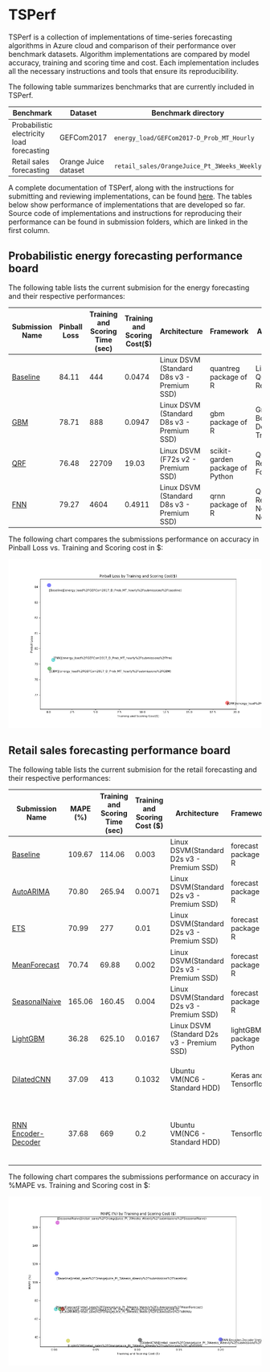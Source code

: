 # TSPerf

TSPerf is a collection of implementations of time-series forecasting algorithms in Azure cloud and comparison of their performance over benchmark datasets. 
Algorithm implementations are compared by model accuracy, training and scoring time and cost. Each implementation includes all the necessary 
instructions and tools that ensure its reproducibility.   

The following table summarizes benchmarks that are currently included in TSPerf.

Benchmark                                   |  Dataset               |  Benchmark directory
--------------------------------------------|------------------------|---------------------------------------------
Probabilistic electricity load forecasting  |  GEFCom2017            |  `energy_load/GEFCom2017-D_Prob_MT_Hourly`
Retail sales forecasting                    |  Orange Juice dataset  |  `retail_sales/OrangeJuice_Pt_3Weeks_Weekly`


A complete documentation of TSPerf, along with the instructions for submitting and reviewing implementations, can be found [here](./docs/tsperf_rules.md). The tables below show performance of implementations that are developed so far. Source code of implementations and instructions for reproducing their performance can be found in submission folders, which are linked in the first column.

## Probabilistic energy forecasting performance board


The following table lists the current submision for the energy forecasting and their respective performances:


Submission Name                                                                 |  Pinball Loss  |  Training and Scoring Time (sec)  |  Training and Scoring Cost($)  |  Architecture                                 |  Framework                         |  Algorithm                            |  Uni/Multivariate  |  External Feature Support
--------------------------------------------------------------------------------|----------------|-----------------------------------|--------------------------------|-----------------------------------------------|------------------------------------|---------------------------------------|--------------------|--------------------------
[Baseline](energy_load%2FGEFCom2017_D_Prob_MT_hourly%2Fsubmissions%2Fbaseline)  |  84.11         |  444                              |  0.0474                        |  Linux DSVM (Standard D8s v3 - Premium SSD)   |  quantreg package of R             |  Linear Quantile Regression           |  Multivariate      |  Yes
[GBM](energy_load%2FGEFCom2017_D_Prob_MT_hourly%2Fsubmissions%2FGBM)            |  78.71         |  888                              |  0.0947                        |  Linux DSVM (Standard D8s v3 - Premium SSD)   |  gbm package of R                  |  Gradient Boosting Decision Tree      |  Multivariate      |  Yes
[QRF](energy_load%2FGEFCom2017_D_Prob_MT_hourly%2Fsubmissions%2Fqrf)            |  76.48         |  22709                            |  19.03                         |   Linux DSVM (F72s v2 - Premium SSD)          |   scikit-garden package of Python  |   Quantile Regression Forest          |   Multivariate     |   Yes
[FNN](energy_load%2FGEFCom2017_D_Prob_MT_hourly%2Fsubmissions%2Ffnn)            |  79.27         |  4604                             |  0.4911                        |   Linux DSVM (Standard D8s v3 - Premium SSD)  |   qrnn package of R                |   Quantile Regression Neural Network  |   Multivariate     |   Yes


The following chart compares the submissions performance on accuracy in Pinball Loss vs. Training and Scoring cost in $:

 
![EnergyPBLvsTime](./docs/images/Energy-Cost.png)




## Retail sales forecasting performance board


The following table lists the current submision for the retail forecasting and their respective performances:


Submission Name                                                                             |  MAPE (%)  |  Training and Scoring Time (sec)  |  Training and Scoring Cost ($)  |  Architecture                                |  Framework                   |  Algorithm                                                          |  Uni/Multivariate  |  External Feature Support
--------------------------------------------------------------------------------------------|------------|-----------------------------------|---------------------------------|----------------------------------------------|------------------------------|---------------------------------------------------------------------|--------------------|--------------------------
[Baseline](retail_sales%2FOrangeJuice_Pt_3Weeks_Weekly%2Fsubmissions%2Fbaseline)            |  109.67    |  114.06                           |  0.003                          |  Linux DSVM(Standard D2s v3 - Premium SSD)   |  forecast package of R       |  Naive Forecast                                                     |  Univariate        |  No
[AutoARIMA](retail_sales%2FOrangeJuice_Pt_3Weeks_Weekly%2Fsubmissions%2FARIMA)              |  70.80     |  265.94                           |  0.0071                         |  Linux DSVM(Standard D2s v3 - Premium SSD)   |  forecast package of R       |  Auto ARIMA                                                         |  Multivariate      |  Yes
[ETS](retail_sales%2FOrangeJuice_Pt_3Weeks_Weekly%2Fsubmissions%2FETS)                      |  70.99     |  277                              |  0.01                           |  Linux DSVM(Standard D2s v3 - Premium SSD)   |  forecast package of R       |  ETS                                                                |  Multivariate      |  No
[MeanForecast](retail_sales%2FOrangeJuice_Pt_3Weeks_Weekly%2Fsubmissions%2FMeanForecast)    |  70.74     |  69.88                            |  0.002                          |  Linux DSVM(Standard D2s v3 - Premium SSD)   |  forecast package of R       |  Mean forecast                                                      |   Univariate       |  No
[SeasonalNaive](retail_sales%2FOrangeJuice_Pt_3Weeks_Weekly%2Fsubmissions%2FSeasonalNaive)  |  165.06    |  160.45                           |  0.004                          |  Linux DSVM(Standard D2s v3 - Premium SSD)   |  forecast package of R       |  Seasonal Naive                                                     |  Univariate        |  No
[LightGBM](retail_sales%2FOrangeJuice_Pt_3Weeks_Weekly%2Fsubmissions%2FLightGBM)            |  36.28     |  625.10                           |  0.0167                         |  Linux DSVM (Standard D2s v3 - Premium SSD)  |  lightGBM package of Python  |  Gradient Boosting Decision Tree                                    |  Multivariate      |  Yes
[DilatedCNN](retail_sales%2FOrangeJuice_Pt_3Weeks_Weekly%2Fsubmissions%2FDilatedCNN)        |  37.09     |  413                              |  0.1032                         |  Ubuntu VM(NC6 - Standard HDD)               |  Keras and Tensorflow        |  Python + Dilated convolutional neural network                      |   Multivariate     |  Yes
[RNN Encoder-Decoder](retail_sales%2FOrangeJuice_Pt_3Weeks_Weekly%2Fsubmissions%2FRNN)      |  37.68     |  669                              |  0.2                            |  Ubuntu VM(NC6 - Standard HDD)               |  Tensorflow                  |  Python + Encoder-decoder architecture of recurrent neural network  |   Multivariate     |  Yes






The following chart compares the submissions performance on accuracy in %MAPE vs. Training and Scoring cost in $:

 
![EnergyPBLvsTime](./docs/images/Retail-Cost.png)




